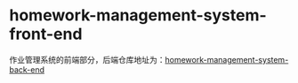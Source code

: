 # homework-management-system-front-end
作业管理系统的前端部分，后端仓库地址为：[homework-management-system-back-end](https://github.com/Yi1275432232/homework-management-system-back-end)